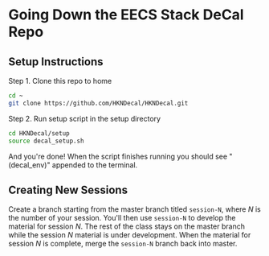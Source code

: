 # Going Down the EECS Stack DeCal Repo

## Setup Instructions
Step 1. Clone this repo to home
```bash
cd ~
git clone https://github.com/HKNDecal/HKNDecal.git
```
Step 2. Run setup script in the setup directory
```bash
cd HKNDecal/setup
source decal_setup.sh
```

And you're done! When the script finishes running you should see "(decal_env)" appended to the terminal.

## Creating New Sessions
Create a branch starting from the master branch titled `session-N`, where _N_ is the number of your
session. You'll then use `session-N` to develop the material for session _N_. The rest of the class
stays on the master branch while the session _N_ material is under development. When the material for
session _N_ is complete, merge the `session-N` branch back into master.
